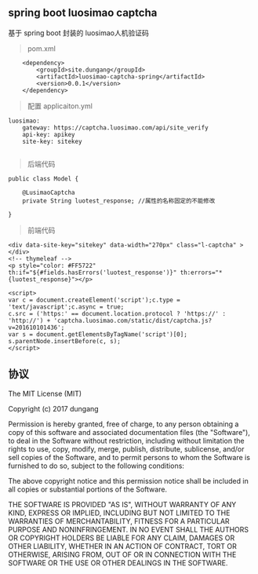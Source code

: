 spring boot luosimao captcha
--

基于 spring boot 封装的 luosimao人机验证码

> pom.xml

```
	<dependency>
		<groupId>site.dungang</groupId>
		<artifactId>luosimao-captcha-spring</artifactId>
		<version>0.0.1</version>
	</dependency>
```

> 配置 applicaiton.yml

```
luosimao:
	gateway: https://captcha.luosimao.com/api/site_verify
	api-key: apikey
	site-key: sitekey
	
```

> 后端代码

```
public class Model {

	@LusimaoCaptcha
	private String luotest_response; //属性的名称固定的不能修改
	
}
```

> 前端代码

```
<div data-site-key="sitekey" data-width="270px" class="l-captcha" ></div>
<!-- thymeleaf -->
<p style="color: #FF5722" th:if="${#fields.hasErrors('luotest_response')}" th:errors="*{luotest_response}"></p>

<script>
var c = document.createElement('script');c.type = 'text/javascript';c.async = true;
c.src = ('https:' == document.location.protocol ? 'https://' : 'http://') + 'captcha.luosimao.com/static/dist/captcha.js?v=201610101436';
var s = document.getElementsByTagName('script')[0]; s.parentNode.insertBefore(c, s);
</script>

```

## 协议

The MIT License (MIT)

Copyright (c) 2017 dungang

Permission is hereby granted, free of charge, to any person obtaining a copy of
this software and associated documentation files (the "Software"), to deal in
the Software without restriction, including without limitation the rights to
use, copy, modify, merge, publish, distribute, sublicense, and/or sell copies of
the Software, and to permit persons to whom the Software is furnished to do so,
subject to the following conditions:

The above copyright notice and this permission notice shall be included in all
copies or substantial portions of the Software.

THE SOFTWARE IS PROVIDED "AS IS", WITHOUT WARRANTY OF ANY KIND, EXPRESS OR
IMPLIED, INCLUDING BUT NOT LIMITED TO THE WARRANTIES OF MERCHANTABILITY, FITNESS
FOR A PARTICULAR PURPOSE AND NONINFRINGEMENT. IN NO EVENT SHALL THE AUTHORS OR
COPYRIGHT HOLDERS BE LIABLE FOR ANY CLAIM, DAMAGES OR OTHER LIABILITY, WHETHER
IN AN ACTION OF CONTRACT, TORT OR OTHERWISE, ARISING FROM, OUT OF OR IN
CONNECTION WITH THE SOFTWARE OR THE USE OR OTHER DEALINGS IN THE SOFTWARE.
